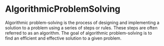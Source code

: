 # AlgorithmicProblemSolving
Algorithmic problem-solving is the process of designing and implementing a solution to a problem using a series of steps or rules. These steps are often referred to as an algorithm. The goal of algorithmic problem-solving is to find an efficient and effective solution to a given problem.
